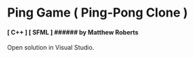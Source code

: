 # Ping Game ( Ping-Pong Clone )
#### [ C++ ] [ SFML ] ###### by Matthew Roberts
Open solution in Visual Studio. 